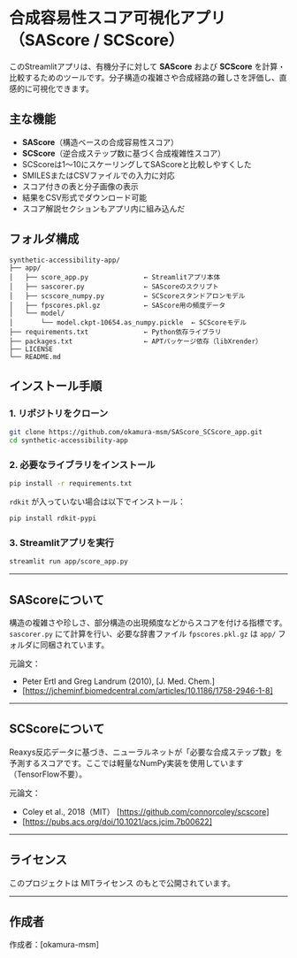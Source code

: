 # 合成容易性スコア可視化アプリ（SAScore / SCScore）

このStreamlitアプリは、有機分子に対して **SAScore** および **SCScore** を計算・比較するためのツールです。分子構造の複雑さや合成経路の難しさを評価し、直感的に可視化できます。

## 主な機能

- **SAScore**（構造ベースの合成容易性スコア）
- **SCScore**（逆合成ステップ数に基づく合成複雑性スコア）
- SCScoreは1〜10にスケーリングしてSAScoreと比較しやすくした
- SMILESまたはCSVファイルでの入力に対応
- スコア付きの表と分子画像の表示
- 結果をCSV形式でダウンロード可能
- スコア解説セクションもアプリ内に組み込んだ

## フォルダ構成

```
synthetic-accessibility-app/
├── app/
│   ├── score_app.py              ← Streamlitアプリ本体
│   ├── sascorer.py               ← SAScoreのスクリプト
│   ├── scscore_numpy.py          ← SCScoreスタンドアロンモデル
│   ├── fpscores.pkl.gz           ← SAScore用の頻度データ
│   └── model/
│       └── model.ckpt-10654.as_numpy.pickle  ← SCScoreモデル
├── requirements.txt              ← Python依存ライブラリ
├── packages.txt                  ← APTパッケージ依存（libXrender）
├── LICENSE
└── README.md
```

## インストール手順

### 1. リポジトリをクローン
```bash
git clone https://github.com/okamura-msm/SAScore_SCScore_app.git
cd synthetic-accessibility-app
```

### 2. 必要なライブラリをインストール
```bash
pip install -r requirements.txt
```

`rdkit` が入っていない場合は以下でインストール：
```bash
pip install rdkit-pypi
```

### 3. Streamlitアプリを実行
```bash
streamlit run app/score_app.py
```

---

## SAScoreについて

構造の複雑さや珍しさ、部分構造の出現頻度などからスコアを付ける指標です。  
`sascorer.py` にて計算を行い、必要な辞書ファイル `fpscores.pkl.gz` は `app/` フォルダに同梱されています。

元論文：
- Peter Ertl and Greg Landrum (2010), [J. Med. Chem.]
- [https://jcheminf.biomedcentral.com/articles/10.1186/1758-2946-1-8]

---

## SCScoreについて

Reaxys反応データに基づき、ニューラルネットが「必要な合成ステップ数」を予測するスコアです。ここでは軽量なNumPy実装を使用しています（TensorFlow不要）。

元論文：
- Coley et al., 2018（MIT） [https://github.com/connorcoley/scscore]
- [https://pubs.acs.org/doi/10.1021/acs.jcim.7b00622]

---

## ライセンス

このプロジェクトは MITライセンス のもとで公開されています。

---

## 作成者

作成者：[okamura-msm]

